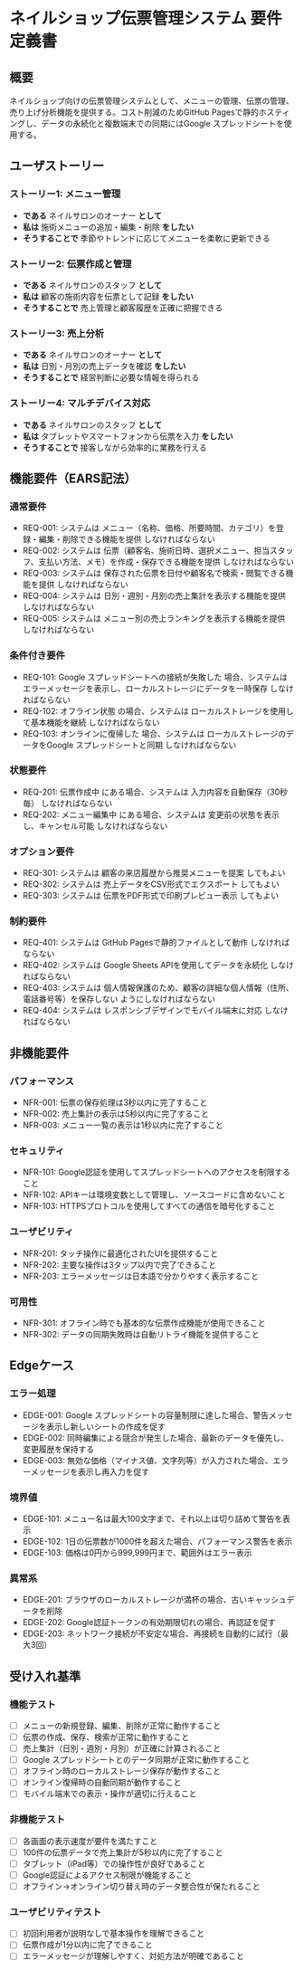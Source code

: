 # ネイルショップ伝票管理システム 要件定義書

## 概要

ネイルショップ向けの伝票管理システムとして、メニューの管理、伝票の管理、売り上げ分析機能を提供する。コスト削減のためGitHub Pagesで静的ホスティングし、データの永続化と複数端末での同期にはGoogle スプレッドシートを使用する。

## ユーザストーリー

### ストーリー1: メニュー管理

- **である** ネイルサロンのオーナー **として**
- **私は** 施術メニューの追加・編集・削除 **をしたい**
- **そうすることで** 季節やトレンドに応じてメニューを柔軟に更新できる

### ストーリー2: 伝票作成と管理

- **である** ネイルサロンのスタッフ **として**
- **私は** 顧客の施術内容を伝票として記録 **をしたい**
- **そうすることで** 売上管理と顧客履歴を正確に把握できる

### ストーリー3: 売上分析

- **である** ネイルサロンのオーナー **として**
- **私は** 日別・月別の売上データを確認 **をしたい**
- **そうすることで** 経営判断に必要な情報を得られる

### ストーリー4: マルチデバイス対応

- **である** ネイルサロンのスタッフ **として**
- **私は** タブレットやスマートフォンから伝票を入力 **をしたい**
- **そうすることで** 接客しながら効率的に業務を行える

## 機能要件（EARS記法）

### 通常要件

- REQ-001: システムは メニュー（名称、価格、所要時間、カテゴリ）を登録・編集・削除できる機能を提供 しなければならない
- REQ-002: システムは 伝票（顧客名、施術日時、選択メニュー、担当スタッフ、支払い方法、メモ）を作成・保存できる機能を提供 しなければならない
- REQ-003: システムは 保存された伝票を日付や顧客名で検索・閲覧できる機能を提供 しなければならない
- REQ-004: システムは 日別・週別・月別の売上集計を表示する機能を提供 しなければならない
- REQ-005: システムは メニュー別の売上ランキングを表示する機能を提供 しなければならない

### 条件付き要件

- REQ-101: Google スプレッドシートへの接続が失敗した 場合、システムは エラーメッセージを表示し、ローカルストレージにデータを一時保存 しなければならない
- REQ-102: オフライン状態 の場合、システムは ローカルストレージを使用して基本機能を継続 しなければならない
- REQ-103: オンラインに復帰した 場合、システムは ローカルストレージのデータをGoogle スプレッドシートと同期 しなければならない

### 状態要件

- REQ-201: 伝票作成中 にある場合、システムは 入力内容を自動保存（30秒毎） しなければならない
- REQ-202: メニュー編集中 にある場合、システムは 変更前の状態を表示し、キャンセル可能 しなければならない

### オプション要件

- REQ-301: システムは 顧客の来店履歴から推奨メニューを提案 してもよい
- REQ-302: システムは 売上データをCSV形式でエクスポート してもよい
- REQ-303: システムは 伝票をPDF形式で印刷プレビュー表示 してもよい

### 制約要件

- REQ-401: システムは GitHub Pagesで静的ファイルとして動作 しなければならない
- REQ-402: システムは Google Sheets APIを使用してデータを永続化 しなければならない
- REQ-403: システムは 個人情報保護のため、顧客の詳細な個人情報（住所、電話番号等）を保存しない ようにしなければならない
- REQ-404: システムは レスポンシブデザインでモバイル端末に対応 しなければならない

## 非機能要件

### パフォーマンス

- NFR-001: 伝票の保存処理は3秒以内に完了すること
- NFR-002: 売上集計の表示は5秒以内に完了すること
- NFR-003: メニュー一覧の表示は1秒以内に完了すること

### セキュリティ

- NFR-101: Google認証を使用してスプレッドシートへのアクセスを制限すること
- NFR-102: APIキーは環境変数として管理し、ソースコードに含めないこと
- NFR-103: HTTPSプロトコルを使用してすべての通信を暗号化すること

### ユーザビリティ

- NFR-201: タッチ操作に最適化されたUIを提供すること
- NFR-202: 主要な操作は3タップ以内で完了できること
- NFR-203: エラーメッセージは日本語で分かりやすく表示すること

### 可用性

- NFR-301: オフライン時でも基本的な伝票作成機能が使用できること
- NFR-302: データの同期失敗時は自動リトライ機能を提供すること

## Edgeケース

### エラー処理

- EDGE-001: Google スプレッドシートの容量制限に達した場合、警告メッセージを表示し新しいシートの作成を促す
- EDGE-002: 同時編集による競合が発生した場合、最新のデータを優先し、変更履歴を保持する
- EDGE-003: 無効な価格（マイナス値、文字列等）が入力された場合、エラーメッセージを表示し再入力を促す

### 境界値

- EDGE-101: メニュー名は最大100文字まで、それ以上は切り詰めて警告を表示
- EDGE-102: 1日の伝票数が1000件を超えた場合、パフォーマンス警告を表示
- EDGE-103: 価格は0円から999,999円まで、範囲外はエラー表示

### 異常系

- EDGE-201: ブラウザのローカルストレージが満杯の場合、古いキャッシュデータを削除
- EDGE-202: Google認証トークンの有効期限切れの場合、再認証を促す
- EDGE-203: ネットワーク接続が不安定な場合、再接続を自動的に試行（最大3回）

## 受け入れ基準

### 機能テスト

- [ ] メニューの新規登録、編集、削除が正常に動作すること
- [ ] 伝票の作成、保存、検索が正常に動作すること
- [ ] 売上集計（日別・週別・月別）が正確に計算されること
- [ ] Google スプレッドシートとのデータ同期が正常に動作すること
- [ ] オフライン時のローカルストレージ保存が動作すること
- [ ] オンライン復帰時の自動同期が動作すること
- [ ] モバイル端末での表示・操作が適切に行えること

### 非機能テスト

- [ ] 各画面の表示速度が要件を満たすこと
- [ ] 100件の伝票データで売上集計が5秒以内に完了すること
- [ ] タブレット（iPad等）での操作性が良好であること
- [ ] Google認証によるアクセス制限が機能すること
- [ ] オフライン→オンライン切り替え時のデータ整合性が保たれること

### ユーザビリティテスト

- [ ] 初回利用者が説明なしで基本操作を理解できること
- [ ] 伝票作成が1分以内に完了できること
- [ ] エラーメッセージが理解しやすく、対処方法が明確であること